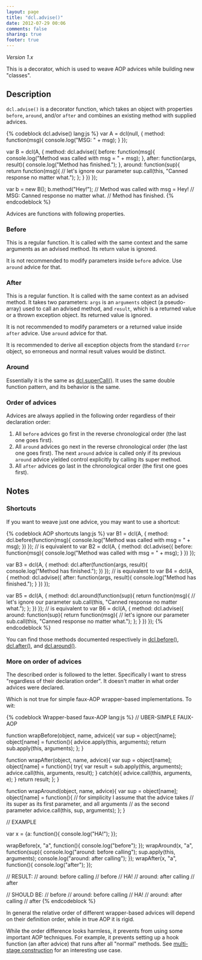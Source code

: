 ```yaml
---
layout: page
title: "dcl.advise()"
date: 2012-07-29 00:06
comments: false
sharing: true
footer: true
---
```


*Version 1.x*

This is a decorator, which is used to weave AOP advices while building new "classes".

## Description

`dcl.advise()` is a decorator function, which takes an object with properties `before`, `around`, and/or `after` and
combines an existing method with supplied advices.

{% codeblock dcl.advise() lang:js %}
var A = dcl(null, {
  method: function(msg){
    console.log("MSG: " + msg);
  }
});

var B = dcl(A, {
  method: dcl.advise({
    before: function(msg){
      console.log("Method was called with msg = " + msg);
    },
    after: function(args, result){
      console.log("Method has finished.");
    },
    around: function(sup){
      return function(msg){
        // let's ignore our parameter
        sup.call(this, "Canned response no matter what.");
      };
    }
  })
});

var b = new B();
b.method("Hey!");
// Method was called with msg = Hey!
// MSG: Canned response no matter what.
// Method has finished.
{% endcodeblock %}

Advices are functions with following properties.

### Before

This is a regular function. It is called with the same context and the same arguments as an advised method.
Its return value is ignored.

It is not recommended to modify parameters inside `before` advice. Use `around` advice for that.

### After

This is a regular function. It is called with the same context as an advised method. It takes two parameters: `args` is
an `arguments` object (a pseudo-array) used to call an advised method, and `result`, which is a returned value or
a thrown exception object. Its returned value is ignored.

It is not recommended to modify parameters or a returned value inside `after` advice. Use `around` advice for that.

It is recommended to derive all exception objects from the standard `Error` object, so erroneous and normal
result values would be distinct.

### Around

Essentially it is the same as [dcl.superCall()](../mini_js/supercall). It uses the same double function pattern,
and its behavior is the same.

### Order of advices

Advices are always applied in the following order regardless of their declaration order:

1. All `before` advices go first in the reverse chronological order (the last one goes first).
2. All `around` advices go next in the reverse chronological order (the last one goes first). The next `around` advice
is called only if its previous `around` advice yielded control explicitly by calling its super method.
3. All `after` advices go last in the chronological order (the first one goes first).

## Notes

### Shortcuts

If you want to weave just one advice, you may want to use a shortcut:

{% codeblock AOP shortcuts lang:js %}
var B1 = dcl(A, {
  method: dcl.before(function(msg){
    console.log("Method was called with msg = " + msg);
  })
});
// is equivalent to
var B2 = dcl(A, {
  method: dcl.advise({
    before: function(msg){
      console.log("Method was called with msg = " + msg);
    }
  })
});

var B3 = dcl(A, {
  method: dcl.after(function(args, result){
    console.log("Method has finished.");
  })
});
// is equivalent to
var B4 = dcl(A, {
  method: dcl.advise({
    after: function(args, result){
      console.log("Method has finished.");
    }
  })
});

var B5 = dcl(A, {
  method: dcl.around(function(sup){
    return function(msg){
      // let's ignore our parameter
      sub.call(this, "Canned response no matter what.");
    };
  })
});
// is equivalent to
var B6 = dcl(A, {
  method: dcl.advise({
    around: function(sup){
      return function(msg){
        // let's ignore our parameter
        sub.call(this, "Canned response no matter what.");
      };
    }
  })
});
{% endcodeblock %}

You can find those methods documented respectively in [dcl.before()](../dcl_js/before),
[dcl.after()](../dcl_js/after), and [dcl.around()](../dcl_js/around).

### More on order of advices

The described order is followed to the letter. Specifically I want to stress "regardless of their declaration order".
It doesn't matter in what order advices were declared.

Which is not true for simple faux-AOP wrapper-based implementations. To wit:

{% codeblock Wrapper-based faux-AOP lang:js %}
// UBER-SIMPLE FAUX-AOP

function wrapBefore(object, name, advice){
  var sup = object[name];
  object[name] = function(){
    advice.apply(this, arguments);
    return sub.apply(this, arguments);
  };
}

function wrapAfter(object, name, advice){
  var sup = object[name];
  object[name] = function(){
    try{
      var result = sub.apply(this, arguments);
      advice.call(this, arguments, result);
    }
    catch(e){
      advice.call(this, arguments, e);
    }
    return result;
  };
}

function wrapAround(object, name, advice){
  var sup = object[name];
  object[name] = function(){
    // for simplicity I assume that the advice takes
    // its super as its first parameter, and all arguments
    // as the second parameter
    advice.call(this, sup, arguments);
  };
}

// EXAMPLE

var x = {a: function(){ console.log("HA!"); }};

wrapBefore(x, "a", function(){ console.log("before"); });
wrapAround(x, "a", function(sup){
  console.log("around: before calling");
  sup.apply(this, arguments);
  console.log("around: after calling");
});
wrapAfter(x, "a", function(){ console.log("after"); });

// RESULT:
// around: before calling
// before
// HA!
// around: after calling
// after

// SHOULD BE:
// before
// around: before calling
// HA!
// around: after calling
// after
{% endcodeblock %}

In general the relative order of different wrapper-based advices will depend on their definition order,
while in true AOP it is rigid.

While the order difference looks harmless, it prevents from using some important AOP techniques. For example,
it prevents setting up a hook function (an after advice) that runs after all "normal" methods.
See [multi-stage construction](../general/multi-stage-construction) for an interesting use case.
